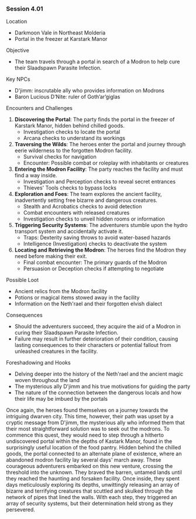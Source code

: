 ### Session 4.01 ###


 Location
- Darkmoon Vale in Northeast Molderia
- Portal in the freezer at Karstark Manor

 Objective
- The team travels through a portal in search of a Modron to help cure their Slaadspawn Parasite Infection.

 Key NPCs
- D'jimm: inscrutable ally who provides information on Modrons
- Baron Lucious D’Nite: ruler of Goth’ar’giglas

 Encounters and Challenges
1. **Discovering the Portal**: The party finds the portal in the freezer of Karstark Manor, hidden behind chilled goods.
    - Investigation checks to locate the portal
    - Arcana checks to understand its workings
2. **Traversing the Wilds**: The heroes enter the portal and journey through eerie wilderness to the forgotten Modron facility.
    - Survival checks for navigation
    - Encounter: Possible combat or roleplay with inhabitants or creatures
3. **Entering the Modron Facility**: The party reaches the facility and must find a way inside.
    - Investigation and Perception checks to reveal secret entrances
    - Thieves' Tools checks to bypass locks
4. **Exploration and Foes**: The team explores the ancient facility, inadvertently setting free bizarre and dangerous creatures.
    - Stealth and Acrobatics checks to avoid detection
    - Combat encounters with released creatures
    - Investigation checks to unveil hidden rooms or information
5. **Triggering Security Systems**: The adventurers stumble upon the hydro transport system and accidentally activate it.
    - Traps: Dexterity saving throws to avoid water-based hazards
    - Intelligence (Investigation) checks to deactivate the system
6. **Locating and Retrieving the Modron**: The heroes find the Modron they need before making their exit.
    - Final combat encounter: The primary guards of the Modron
    - Persuasion or Deception checks if attempting to negotiate

 Possible Loot
- Ancient relics from the Modron facility
- Potions or magical items stowed away in the facility
- Information on the Neth'rael and their forgotten elvish dialect

 Consequences
- Should the adventurers succeed, they acquire the aid of a Modron in curing their Slaadspawn Parasite Infection.
- Failure may result in further deterioration of their condition, causing lasting consequences to their characters or potential fallout from unleashed creatures in the facility.

 Foreshadowing and Hooks
- Delving deeper into the history of the Neth'rael and the ancient magic woven throughout the land
- The mysterious ally D'jimm and his true motivations for guiding the party
- The nature of the connection between the dangerous locals and how their life may be imbued by the portals



Once again, the heroes found themselves on a journey towards the intriguing dwarven city. This time, however, their path was upset by a cryptic message from D'jimm, the mysterious ally who informed them that their most straightforward solution was to seek out the modrons. To commence this quest, they would need to step through a hitherto undiscovered portal within the depths of Kastark Manor, found in the surprisingly useful location of the food pantry. Hidden behind the chilled goods, the portal connected to an alternate plane of existence, where an abandoned modron facility lay several days' march away.
These courageous adventurers embarked on this new venture, crossing the threshold into the unknown. They braved the barren, untamed lands until they reached the haunting and forsaken facility. Once inside, they spent days meticulously exploring its depths, unwittingly releasing an array of bizarre and terrifying creatures that scuttled and skulked through the network of pipes that lined the walls. With each step, they triggered an array of security systems, but their determination held strong as they persevered.
